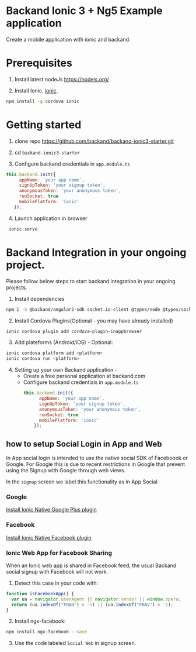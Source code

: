 # Backand Ionic 3 + Ng5 Example application
Create a mobile application with ionic and backand.

# Prerequisites 
1. Install latest nodeJs https://nodejs.org/

2. Install Ionic. [ionic](https://ionicframework.com/getting-started/).
```bash
npm install -g cordova ionic
```

# Getting started
1. clone repo https://github.com/backand/backand-ionic3-starter.git

2. cd `backand-ionic3-starter`

3. Configure backand credentials in `app.module.ts`

 ```javascript
 this.backand.init({
      appName: 'your app name', 
      signUpToken: 'your signup token', 
      anonymousToken: 'your anonymous token', 
      runSocket: true
      mobilePlatform: 'ionic'
    });
 ```  

4. Launch application in browser
 ```bash
  ionic serve
 ```




 # Backand Integration in your ongoing project.
 Please follow below steps to start backand integration in your ongoing projects.

1. Install dependencies
```bash
npm i -S @backand/angular2-sdk socket.io-client @types/node @types/socket.io-client ionic-native
```

2. Install Cordova Plugins(Optional - you may have already installed)
```bash
ionic cordova plugin add cordova-plugin-inappbrowser
```

3. Add plateforms (Android/iOS) - Optional:
```bash
ionic cordova platform add <platform>
ionic cordova run <platform>
```

4. Setting up your own Backand application -
    - Create a free personal application at backand.com
    - Configure backand credentials in `app.module.ts`
      ```javascript
      this.backand.init({
            appName: 'your app name', 
            signUpToken: 'your signup token', 
            anonymousToken: 'your anonymous token', 
            runSocket: true
            mobilePlatform: 'ionic'
          });
      ```  

## how to setup Social Login in App and Web

In App social login is intended to use the native social SDK of Faceboook or Google. For Google this is due to recent restrictions in Google that prevent using the Signup with Google through web views.

In the `signup` screen we label this functionality as In App Social

### Google
[Install Ionic Native Google Plus plugin](https://ionicframework.com/docs/native/google-plus/)

### Facebook
[Install Ionic Native Facebook plugin](https://ionicframework.com/docs/native/facebook/)

### Ionic Web App for Facebook Sharing
When an Ionic web app is shared in Facebook feed, the usual Backand social signup with Facebook will not work.

1. Detect this case in your code with:
  ```javascript
  function isFacebookApp() {
    var ua = navigator.userAgent || navigator.vendor || window.opera;
    return (ua.indexOf("FBAN") > -1) || (ua.indexOf("FBAV") > -1);
  }
  ```

2. Install ngx-facebook:
```bash
npm install ngx-facebook --save
```
3. Use the code labeled `Social Web` in signup screen.
